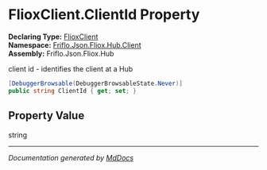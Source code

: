 ﻿<!--  
  <auto-generated>   
    The contents of this file were generated by a tool.  
    Changes to this file may be list if the file is regenerated  
  </auto-generated>   
-->

# FlioxClient.ClientId Property

**Declaring Type:** [FlioxClient](../index.md)  
**Namespace:** [Friflo.Json.Fliox.Hub.Client](../../index.md)  
**Assembly:** Friflo.Json.Fliox.Hub

client id \- identifies the client at a Hub

```csharp
[DebuggerBrowsable(DebuggerBrowsableState.Never)]
public string ClientId { get; set; }
```

## Property Value

string

___

*Documentation generated by [MdDocs](https://github.com/ap0llo/mddocs)*
